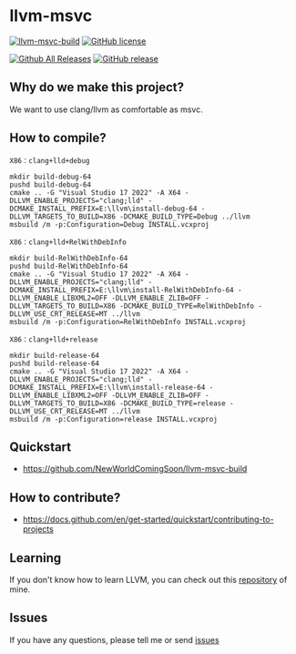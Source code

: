 # llvm-msvc
[![llvm-msvc-build](https://github.com/NewWorldComingSoon/llvm-msvc/actions/workflows/llvm-msvc-build.yml/badge.svg?branch=dev)](https://github.com/NewWorldComingSoon/llvm-msvc/actions/workflows/llvm-msvc-build.yml)
[![GitHub license](https://img.shields.io/github/license/NewWorldComingSoon/llvm-msvc)](https://github.com/NewWorldComingSoon/llvm-msvc/blob/main/LICENSE)

[![Github All Releases](https://img.shields.io/github/downloads/NewWorldComingSoon/llvm-msvc/total.svg)](https://github.com/NewWorldComingSoon/llvm-msvc/releases) 
[![GitHub release](https://img.shields.io/github/release/NewWorldComingSoon/llvm-msvc.svg)](https://github.com/NewWorldComingSoon/llvm-msvc/releases) 

## Why do we make this project?
We want to use clang/llvm as comfortable as msvc.

## How to compile?

```batch
X86：clang+lld+debug
    
mkdir build-debug-64
pushd build-debug-64
cmake .. -G "Visual Studio 17 2022" -A X64 -DLLVM_ENABLE_PROJECTS="clang;lld" -DCMAKE_INSTALL_PREFIX=E:\llvm\install-debug-64 -DLLVM_TARGETS_TO_BUILD=X86 -DCMAKE_BUILD_TYPE=Debug ../llvm
msbuild /m -p:Configuration=Debug INSTALL.vcxproj

X86：clang+lld+RelWithDebInfo

mkdir build-RelWithDebInfo-64
pushd build-RelWithDebInfo-64
cmake .. -G "Visual Studio 17 2022" -A X64 -DLLVM_ENABLE_PROJECTS="clang;lld" -DCMAKE_INSTALL_PREFIX=E:\llvm\install-RelWithDebInfo-64 -DLLVM_ENABLE_LIBXML2=OFF -DLLVM_ENABLE_ZLIB=OFF -DLLVM_TARGETS_TO_BUILD=X86 -DCMAKE_BUILD_TYPE=RelWithDebInfo -DLLVM_USE_CRT_RELEASE=MT ../llvm
msbuild /m -p:Configuration=RelWithDebInfo INSTALL.vcxproj 

X86：clang+lld+release

mkdir build-release-64
pushd build-release-64
cmake .. -G "Visual Studio 17 2022" -A X64 -DLLVM_ENABLE_PROJECTS="clang;lld" -DCMAKE_INSTALL_PREFIX=E:\llvm\install-release-64 -DLLVM_ENABLE_LIBXML2=OFF -DLLVM_ENABLE_ZLIB=OFF -DLLVM_TARGETS_TO_BUILD=X86 -DCMAKE_BUILD_TYPE=release -DLLVM_USE_CRT_RELEASE=MT ../llvm
msbuild /m -p:Configuration=release INSTALL.vcxproj 
```

## Quickstart
- https://github.com/NewWorldComingSoon/llvm-msvc-build

## How to contribute?
- https://docs.github.com/en/get-started/quickstart/contributing-to-projects

## Learning
If you don't know how to learn LLVM, you can check out this [repository](https://github.com/gmh5225/awesome-llvm-security) of mine.

## Issues
If you have any questions, please tell me or send [issues](https://github.com/NewWorldComingSoon/llvm-msvc-issues/issues)

